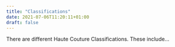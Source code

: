 ```yaml
---
title: "Classifications"
date: 2021-07-06T11:20:11+01:00
draft: false
---
```


There are different Haute Couture Classifications. These include...